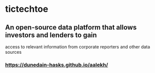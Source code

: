 # tictechtoe
## An open-source data platform that allows investors and lenders to gain
access to relevant information from corporate reporters and other data
sources
### https://dunedain-hasks.github.io/aalekh/

